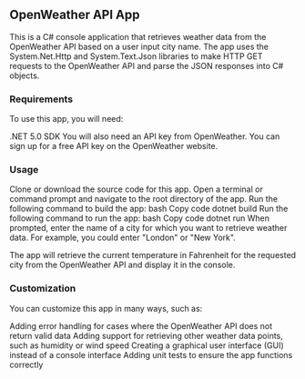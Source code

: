 ## OpenWeather API App
This is a C# console application that retrieves weather data from the OpenWeather API based on a user input city name. The app uses the System.Net.Http and System.Text.Json libraries to make HTTP GET requests to the OpenWeather API and parse the JSON responses into C# objects.

### Requirements
To use this app, you will need:

.NET 5.0 SDK
You will also need an API key from OpenWeather. You can sign up for a free API key on the OpenWeather website.

### Usage
Clone or download the source code for this app.
Open a terminal or command prompt and navigate to the root directory of the app.
Run the following command to build the app:
bash
Copy code
dotnet build
Run the following command to run the app:
bash
Copy code
dotnet run
When prompted, enter the name of a city for which you want to retrieve weather data. For example, you could enter "London" or "New York".

The app will retrieve the current temperature in Fahrenheit for the requested city from the OpenWeather API and display it in the console.

### Customization
You can customize this app in many ways, such as:

Adding error handling for cases where the OpenWeather API does not return valid data
Adding support for retrieving other weather data points, such as humidity or wind speed
Creating a graphical user interface (GUI) instead of a console interface
Adding unit tests to ensure the app functions correctly
